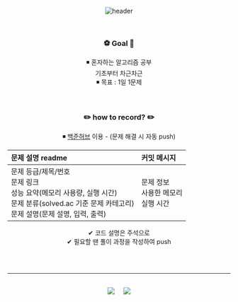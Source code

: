 <div align="center"> 

![header](https://capsule-render.vercel.app/api?type=soft&text=Algorithm%20study&color=0:FAF0E6,100:FFB6C1)

<br/>

###  :soccer: Goal :goal_net:
◾ 혼자하는 알고리즘 공부 <br>기초부터 차근차근<br>
◾ 목표 : 1일 1문제

<br/>

###  :pencil2: how to record? :pencil2:
◾ [백준허브](https://github.com/BaekjoonHub/BaekjoonHub) 이용 - (문제 해결 시 자동 push)

|문제 설명 readme|커밋 메시지|	
|:---|:---|
|문제 등급/제목/번호<br>문제 링크<br>성능 요약(메모리 사용량, 실행 시간)<br>문제 분류(solved.ac 기준 문제 카테고리)<br>문제 설명(문제 설명, 입력, 출력)|문제 정보<br>사용한 메모리<br>실행 시간|

✔ 코드 설명은 주석으로<br>
✔ 필요할 땐 풀이 과정을 작성하여 push


<br/><br/>

---

<br/>

  <div>
    <img src="http://mazassumnida.wtf/api/v2/generate_badge?boj=zzoni" />
    &nbsp;
    &nbsp;
    <img src="https://velog-readme-stats.vercel.app/api?name=zzoni&color=dark" />
  </div>


</div>
